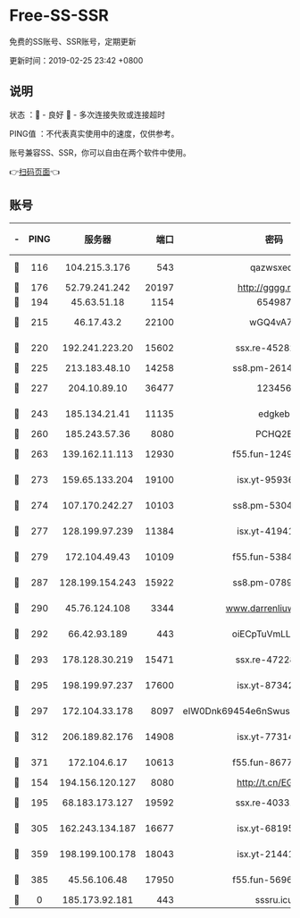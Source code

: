 # Free-SS-SSR

免费的SS账号、SSR账号，定期更新

更新时间：2019-02-25 23:42 +0800

## 说明

状态     ：🙂 - 良好 🙁 - 多次连接失败或连接超时

PING值   ：不代表真实使用中的速度，仅供参考。

账号兼容SS、SSR，你可以自由在两个软件中使用。

👉[扫码页面](https://liesauer.github.io/free-ss-ssr.github.io/)👈

## 账号

|-|PING|服务器|端口|密码|加密方式|区域|
|:----:|:----:|:-----:|-----:|:----:|:----:|:----:|
|🙂|116|104.215.3.176|543|qazwsxedc|aes-256-gcm|JP|
|🙂|176|52.79.241.242|20197|http://gggg.rocks|chacha20|KR|
|🙂|194|45.63.51.18|1154|654987|chacha20|US|
|🙂|215|46.17.43.2|22100|wGQ4vA7D|aes-256-gcm|RU|
|🙂|220|192.241.223.20|15602|ssx.re-45282042|aes-256-cfb|US|
|🙂|225|213.183.48.10|14258|ss8.pm-26148872|rc4-md5|RU|
|🙂|227|204.10.89.10|36477|123456|aes-256-cfb|US|
|🙂|243|185.134.21.41|11135|edgkeb|aes-256-cfb|GB|
|🙂|260|185.243.57.36|8080|PCHQ2E|rc4-md5|US|
|🙂|263|139.162.11.113|12930|f55.fun-12490271|aes-256-cfb|SG|
|🙂|273|159.65.133.204|19100|isx.yt-95936060|aes-256-cfb|SG|
|🙂|274|107.170.242.27|10103|ss8.pm-53046125|aes-256-cfb|US|
|🙂|277|128.199.97.239|11384|isx.yt-41941480|aes-256-cfb|SG|
|🙂|279|172.104.49.43|10109|f55.fun-53847756|aes-256-cfb|SG|
|🙂|287|128.199.154.243|15922|ss8.pm-07891241|aes-256-cfb|SG|
|🙂|290|45.76.124.108|3344|www.darrenliuwei.com|aes-256-cfb|AU|
|🙂|292|66.42.93.189|443|oiECpTuVmLLxk4Ts|aes-256-cfb|US|
|🙂|293|178.128.30.219|15471|ssx.re-47228758|aes-256-cfb|SG|
|🙂|295|198.199.97.237|17600|isx.yt-87342097|aes-256-cfb|US|
|🙂|297|172.104.33.178|8097|eIW0Dnk69454e6nSwuspv9DmS201tQ0D|aes-256-cfb|SG|
|🙂|312|206.189.82.176|14908|isx.yt-77314449|aes-256-cfb|SG|
|🙂|371|172.104.6.17|10613|f55.fun-86773289|aes-256-cfb|US|
|🙂|154|194.156.120.127|8080|http://t.cn/EGJIyrl|rc4-md5|RU|
|🙂|195|68.183.173.127|19592|ssx.re-40331620|aes-256-cfb|US|
|🙂|305|162.243.134.187|16677|isx.yt-68195372|aes-256-cfb|US|
|🙂|359|198.199.100.178|18043|isx.yt-21441189|aes-256-cfb|US|
|🙂|385|45.56.106.48|17950|f55.fun-56968028|aes-256-cfb|US|
|🙁|0|185.173.92.181|443|sssru.icu|rc4-md5|RU|
